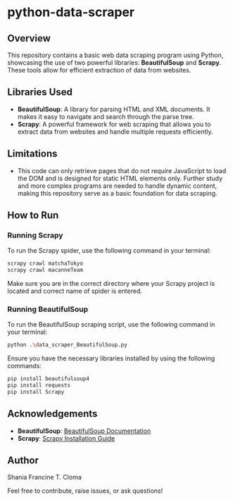 # python-data-scraper

## Overview
This repository contains a basic web data scraping program using Python, showcasing the use of two powerful libraries: **BeautifulSoup** and **Scrapy**. These tools allow for efficient extraction of data from websites.

## Libraries Used
- **BeautifulSoup**: A library for parsing HTML and XML documents. It makes it easy to navigate and search through the parse tree.
- **Scrapy**: A powerful framework for web scraping that allows you to extract data from websites and handle multiple requests efficiently.

## Limitations
- This code can only retrieve pages that do not require JavaScript to load the DOM and is designed for static HTML elements only. Further study and more complex programs are needed to handle dynamic content, making this repository serve as a basic foundation for data scraping.

## How to Run

### Running Scrapy
To run the Scrapy spider, use the following command in your terminal:

```bash
scrapy crawl matchaTokyo
scrapy crawl macanneTeam
```

Make sure you are in the correct directory where your Scrapy project is located and correct name of spider is entered.

### Running BeautifulSoup
To run the BeautifulSoup scraping script, use the following command in your terminal:

```bash
python .\data_scraper_BeautifulSoup.py
```

Ensure you have the necessary libraries installed by using the following commands:

```bash
pip install beautifulsoup4
pip install requests
pip install Scrapy
```

## Acknowledgements
- **BeautifulSoup**: [BeautifulSoup Documentation](https://www.crummy.com/software/BeautifulSoup/bs4/doc/)
- **Scrapy**: [Scrapy Installation Guide](https://doc.scrapy.org/en/latest/intro/install.html#intro-install)

## Author
Shania Francine T. Cloma

Feel free to contribute, raise issues, or ask questions!
